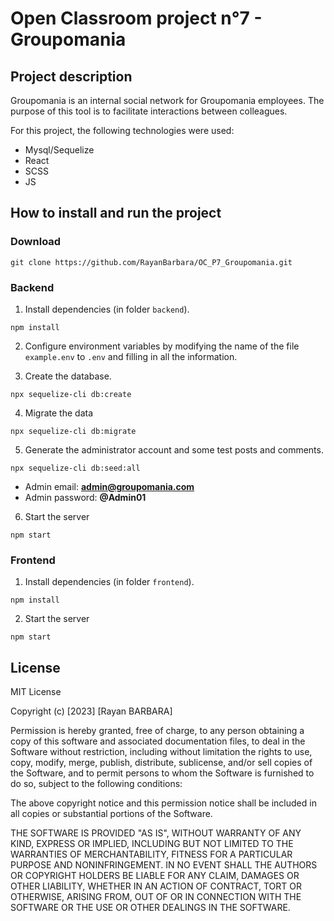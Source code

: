 # Open Classroom project n°7 - Groupomania
## Project description
Groupomania is an internal social network for Groupomania employees. The purpose of this tool is to facilitate interactions between colleagues.

For this project, the following technologies were used:

- Mysql/Sequelize
- React
- SCSS
- JS
 
## How to install and run the project
### Download
```terminal
git clone https://github.com/RayanBarbara/OC_P7_Groupomania.git
```
### Backend

1. Install dependencies (in folder `backend`).
```terminal
npm install
```

2. Configure environment variables by modifying the name of the file `example.env`
to `.env` and filling in all the information.

3. Create the database.
```terminal
npx sequelize-cli db:create
```
4. Migrate the data
```terminal
npx sequelize-cli db:migrate
```
5. Generate the administrator account and some test posts and comments.
```terminal
npx sequelize-cli db:seed:all
```
- Admin email: **admin@groupomania.com**
- Admin password: **@Admin01**

6. Start the server
```terminal
npm start
```
### Frontend
1. Install dependencies (in folder `frontend`).
```terminal
npm install
```
2. Start the server
```terminal
npm start
```

## License

MIT License

Copyright (c) [2023] [Rayan BARBARA]

Permission is hereby granted, free of charge, to any person obtaining a copy
of this software and associated documentation files, to deal
in the Software without restriction, including without limitation the rights
to use, copy, modify, merge, publish, distribute, sublicense, and/or sell
copies of the Software, and to permit persons to whom the Software is
furnished to do so, subject to the following conditions:

The above copyright notice and this permission notice shall be included in all
copies or substantial portions of the Software.

THE SOFTWARE IS PROVIDED "AS IS", WITHOUT WARRANTY OF ANY KIND, EXPRESS OR
IMPLIED, INCLUDING BUT NOT LIMITED TO THE WARRANTIES OF MERCHANTABILITY,
FITNESS FOR A PARTICULAR PURPOSE AND NONINFRINGEMENT. IN NO EVENT SHALL THE
AUTHORS OR COPYRIGHT HOLDERS BE LIABLE FOR ANY CLAIM, DAMAGES OR OTHER
LIABILITY, WHETHER IN AN ACTION OF CONTRACT, TORT OR OTHERWISE, ARISING FROM,
OUT OF OR IN CONNECTION WITH THE SOFTWARE OR THE USE OR OTHER DEALINGS IN THE
SOFTWARE.
